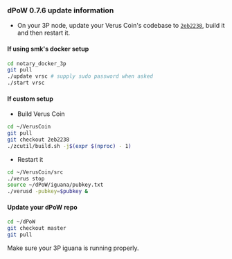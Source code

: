 ### dPoW 0.7.6 update information

- On your 3P node, update your Verus Coin's codebase to [`2eb2238`](https://github.com/VerusCoin/VerusCoin/tree/2eb2238dbbbda7aba610fa439d69306e8f62b9ae), build it and then restart it.

#### If using smk's docker setup

```bash
cd notary_docker_3p
git pull
./update vrsc # supply sudo password when asked
./start vrsc
```

#### If custom setup

- Build Verus Coin

```bash
cd ~/VerusCoin
git pull
git checkout 2eb2238
./zcutil/build.sh -j$(expr $(nproc) - 1)
```

- Restart it

```bash
cd ~/VerusCoin/src
./verus stop
source ~/dPoW/iguana/pubkey.txt
./verusd -pubkey=$pubkey &
```

#### Update your dPoW repo

```bash
cd ~/dPoW
git checkout master
git pull
```

Make sure your 3P iguana is running properly.
